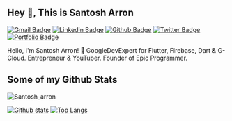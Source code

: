 ## Hey 👋, This is Santosh Arron
[![Gmail Badge](https://img.shields.io/badge/-santosharron@gmail.com-c14438?style=flat&logo=Gmail&logoColor=white&link=mailto:santosharron@gmail.com)](mailto:santosharron@gmail.com) 
[![Linkedin Badge](https://img.shields.io/badge/-santosh_arron-0072b1?style=flat&logo=Linkedin&logoColor=white&link=https://www.linkedin.com/in/santosh_arron/)](https://www.linkedin.com/in/santosh_arron/) [![Github Badge](https://img.shields.io/badge/-Santosh_arron-grey?style=flat&logo=github&logoColor=white&link=https://github.com/Santosh_arron/)](https://www.github.com/Santosh_arron/) [![Twitter Badge](https://img.shields.io/badge/-ArronSantosh-00acee?style=flat&logo=twitter&logoColor=white&link=https://twitter.com/ArronSantosh/)](https://www.twitter.com/ArronSantosh/) [![Portfolio Badge](https://img.shields.io/badge/portfolio-web-blue?style=flat&link=https://santosh-arron.netlify.app//)](https://santosh-arron.netlify.app//) <p align='left'>Hello, I'm Santosh Arron! 👋
GoogleDevExpert for Flutter, Firebase, Dart & G-Cloud. Entrepreneur & YouTuber. Founder of Epic Programmer.</p>
## Some of my Github Stats
<p align=left> <img src=https://komarev.com/ghpvc/?username=Santosh_arron alt=Santosh_arron /> </p>

[![Github stats](https://github-readme-stats.vercel.app/api?username=Santosh_arron&show_icons=true&include_all_commits=true)](https://github.com/Santosharron/github-readme-stats)
[![Top Langs](https://github-readme-stats.vercel.app/api/top-langs/?username=Santosh_arron&layout=compact)](https://github.com/Santosharron/github-readme-stats)
